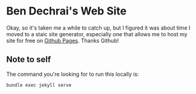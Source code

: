 # Ben Dechrai's Web Site

Okay, so it's taken me a while to catch up, but I figured it was about time I moved to a staic site generator, especially one that allows me to host my site for free on [Github Pages](https://pages.github.com/). Thanks Github!

## Note to self

The command you're looking for to run this locally is:

    bundle exec jekyll serve
